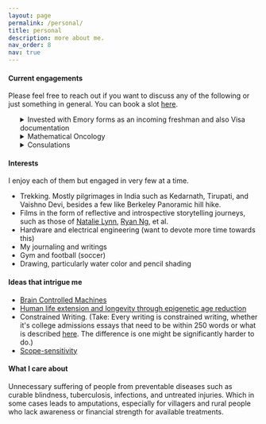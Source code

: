 ```yaml
---
layout: page
permalink: /personal/
title: personal
description: more about me.
nav_order: 8
nav: true
---
```


#### Current engagements

Please feel free to reach out if you want to discuss any of the following or just something in general. You can book a slot [here](https://calendly.com/srijonrick/1-on-1-with-srijon).

<ul>
<details>
  <summary> Invested with Emory forms as an incoming freshman and also Visa documentation </summary>
</details>
  
<details>
  <summary> Mathematical Oncology </summary>
Learning about Epithelial/Mesenchymal Plasticity (EMP) networks under Dr. Mohit Jolly at Cancer Systems Biology Lab, IISc Bangalore.
</details>
  
<details>
  <summary> Consulations </summary>
Lately, I've been having some really interesting conversations! Specifically, I've been chatting with people and organizations about supporting early career researchers, fostering math communities, and exploring <a href='https://twitter.com/srijonrick/status/1643713147583471616?s=20'>gap year experiences</a>. In the past, I've had the pleasure of collaborating with organizations such as the AI Alignment Awards (formerly The Turing Prize), Emergent Ventures India, Scaler, Effective Thesis, and others on these topics. I've also been mentoring students on article publication and the Spirit of Ramanujan Fellowship, which has been a lot of fun.
</details>
</ul>

#### Interests
I enjoy each of them but engaged in very few at a time.

<ul>
<li>Trekking. Mostly pilgrimages in India such as Kedarnath, Tirupati, and Vaishno Devi, besides a few like Berkeley Panoramic hill hike.</li>
<li> Films in the form of reflective and introspective storytelling journeys, such as those of <a href='https://www.youtube.com/@nataliexlynn'>Natalie Lynn</a>, <a href='https://www.youtube.com/@RyanNgFilms'>Ryan Ng</a>, et al. </li>
<li>Hardware and electrical engineering (want to devote more time towards this)</li>
<li>My journaling and writings </li>
<li>Gym and football (soccer) </li>
<li>Drawing, particularly water color and pencil shading</li>
</ul>

#### Ideas that intrigue me 

<ul>
  <li><a href='https://www.youtube.com/watch?v=TFArCKhnbuY&t=5s'>Brain Controlled Machines</a> </li>
  <li><a href='https://www.youtube.com/@BryanJohnson/about'>Human life extension and longevity through epigenetic age reduction</a> </li>
  <li>Constrained Writing. (Take: Every writing is constrained writing, whether it's college admissions essays that need to be within 250 words or what is described <a href='https://www.youtube.com/watch?v=PnvPY_d0njs'>here</a>. The difference is one might be significantly harder to do.) </li>
  <li><a href='https://mindingourway.com/on-caring/'>Scope-sensitivity</a> </li>
</ul>

#### What I care about

Unnecessary suffering of people from preventable diseases such as curable blindness, tuberculosis, infections, and untreated injuries. Which in some cases leads to amputations, especially for villagers and rural people who lack awareness or financial strength for available treatments.
